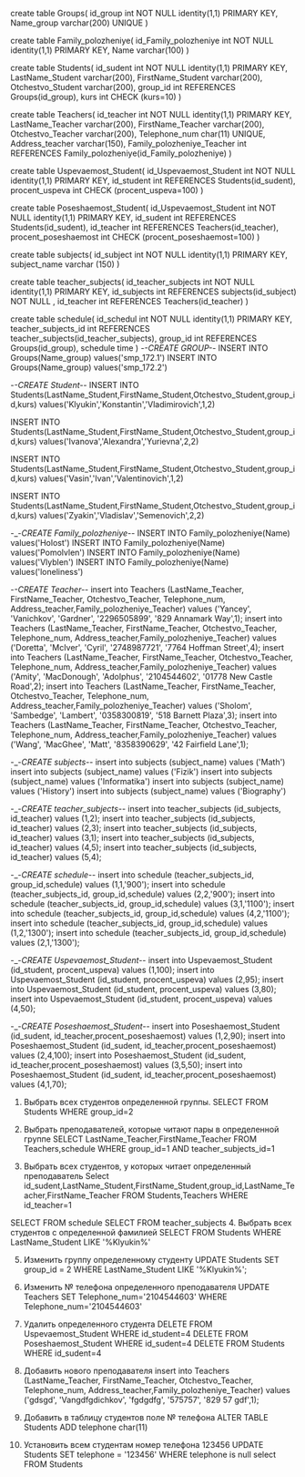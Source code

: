 create table Groups(
id_group int NOT NULL identity(1,1) PRIMARY KEY,
Name_group varchar(200) UNIQUE
)

create table Family_polozheniye(
id_Family_polozheniye int NOT NULL identity(1,1) PRIMARY KEY,
Name varchar(100)
)

create table Students(
id_sudent int NOT NULL identity(1,1) PRIMARY KEY,
LastName_Student varchar(200),
FirstName_Student varchar(200),
Otchestvo_Student varchar(200),
group_id int REFERENCES Groups(id_group),
kurs int CHECK (kurs=10)
)

create table Teachers(
id_teacher int NOT NULL identity(1,1) PRIMARY KEY,
LastName_Teacher varchar(200),
FirstName_Teacher varchar(200),
Otchestvo_Teacher varchar(200),
Telephone_num char(11) UNIQUE,
Address_teacher varchar(150),
Family_polozheniye_Teacher int REFERENCES Family_polozheniye(id_Family_polozheniye)
) 
 

create table Uspevaemost_Student(
id_Uspevaemost_Student int NOT NULL identity(1,1) PRIMARY KEY,
id_student int REFERENCES Students(id_sudent),
procent_uspeva int CHECK (procent_uspeva=100)
)

create table Poseshaemost_Student(
id_Uspevaemost_Student int NOT NULL identity(1,1) PRIMARY KEY,
id_sudent int REFERENCES Students(id_sudent),
id_teacher int REFERENCES Teachers(id_teacher),
procent_poseshaemost int CHECK (procent_poseshaemost=100)
)

create table subjects(
id_subject int NOT NULL identity(1,1) PRIMARY KEY,
subject_name varchar (150)
)

create table teacher_subjects(
id_teacher_subjects int NOT NULL identity(1,1) PRIMARY KEY,
id_subjects int REFERENCES subjects(id_subject) NOT NULL ,
id_teacher int REFERENCES Teachers(id_teacher)
)

create table schedule(
id_schedul int NOT NULL identity(1,1) PRIMARY KEY,
teacher_subjects_id int REFERENCES teacher_subjects(id_teacher_subjects),
group_id int REFERENCES Groups(id_group),
schedule time
)
-_-_CREATE GROUP_-_-
INSERT INTO Groups(Name_group) values('smp_172.1')
INSERT INTO Groups(Name_group) values('smp_172.2')

-_-_CREATE Student_-_-
INSERT INTO Students(LastName_Student,FirstName_Student,Otchestvo_Student,group_id,kurs)
 values('Klyukin','Konstantin','Vladimirovich',1,2)

INSERT INTO Students(LastName_Student,FirstName_Student,Otchestvo_Student,group_id,kurs)
 values('Ivanova','Alexandra','Yurievna',2,2)

INSERT INTO Students(LastName_Student,FirstName_Student,Otchestvo_Student,group_id,kurs)
 values('Vasin','Ivan','Valentinovich',1,2)

INSERT INTO Students(LastName_Student,FirstName_Student,Otchestvo_Student,group_id,kurs)
 values('Zyakin','Vladislav','Semenovich',2,2)

 -_-_CREATE Family_polozheniye-_-
 INSERT INTO Family_polozheniye(Name) values('Holost')
 INSERT INTO Family_polozheniye(Name) values('Pomolvlen')
 INSERT INTO Family_polozheniye(Name) values('Vlyblen')
 INSERT INTO Family_polozheniye(Name) values('loneliness')

-_-_CREATE Teacher_-_-
insert into Teachers (LastName_Teacher, FirstName_Teacher, Otchestvo_Teacher, Telephone_num, Address_teacher,Family_polozheniye_Teacher) values ('Yancey', 'Vanichkov', 'Gardner', '2296505899', '829 Annamark Way',1);
insert into Teachers (LastName_Teacher, FirstName_Teacher, Otchestvo_Teacher, Telephone_num, Address_teacher,Family_polozheniye_Teacher) values ('Doretta', 'McIver', 'Cyril', '2748987721', '7764 Hoffman Street',4);
insert into Teachers (LastName_Teacher, FirstName_Teacher, Otchestvo_Teacher, Telephone_num, Address_teacher,Family_polozheniye_Teacher) values ('Amity', 'MacDonough', 'Adolphus', '2104544602', '01778 New Castle Road',2);
insert into Teachers (LastName_Teacher, FirstName_Teacher, Otchestvo_Teacher, Telephone_num, Address_teacher,Family_polozheniye_Teacher) values ('Sholom', 'Sambedge', 'Lambert', '0358300819', '518 Barnett Plaza',3);
insert into Teachers (LastName_Teacher, FirstName_Teacher, Otchestvo_Teacher, Telephone_num, Address_teacher,Family_polozheniye_Teacher) values ('Wang', 'MacGhee', 'Matt', '8358390629', '42 Fairfield Lane',1);

-_-_CREATE subjects-_-
insert into subjects (subject_name) values ('Math')
insert into subjects (subject_name) values ('Fizik')
insert into subjects (subject_name) values ('Informatika')
insert into subjects (subject_name) values ('History')
insert into subjects (subject_name) values ('Biography')

-_-_CREATE teacher_subjects-_-
insert into teacher_subjects (id_subjects, id_teacher) values (1,2);
insert into teacher_subjects (id_subjects, id_teacher) values (2,3);
insert into teacher_subjects (id_subjects, id_teacher) values (3,1);
insert into teacher_subjects (id_subjects, id_teacher) values (4,5);
insert into teacher_subjects (id_subjects, id_teacher) values (5,4);

-_-_CREATE schedule-_-
insert into schedule (teacher_subjects_id, group_id,schedule) values (1,1,'900');
insert into schedule (teacher_subjects_id, group_id,schedule) values (2,2,'900');
insert into schedule (teacher_subjects_id, group_id,schedule) values (3,1,'1100');
insert into schedule (teacher_subjects_id, group_id,schedule) values (4,2,'1100');
insert into schedule (teacher_subjects_id, group_id,schedule) values (1,2,'1300');
insert into schedule (teacher_subjects_id, group_id,schedule) values (2,1,'1300');

-_-_CREATE Uspevaemost_Student-_-
insert into Uspevaemost_Student (id_student, procent_uspeva) values (1,100);
insert into Uspevaemost_Student (id_student, procent_uspeva) values (2,95);
insert into Uspevaemost_Student (id_student, procent_uspeva) values (3,80);
insert into Uspevaemost_Student (id_student, procent_uspeva) values (4,50);

-_-_CREATE Poseshaemost_Student-_-
insert into Poseshaemost_Student (id_sudent, id_teacher,procent_poseshaemost) values (1,2,90);
insert into Poseshaemost_Student (id_sudent, id_teacher,procent_poseshaemost) values (2,4,100);
insert into Poseshaemost_Student (id_sudent, id_teacher,procent_poseshaemost) values (3,5,50);
insert into Poseshaemost_Student (id_sudent, id_teacher,procent_poseshaemost) values (4,1,70);

1. Выбрать всех студентов определенной группы.
SELECT  FROM Students WHERE group_id=2 

2. Выбрать преподавателей, которые читают пары в определенной группе
SELECT LastName_Teacher,FirstName_Teacher FROM Teachers,schedule WHERE group_id=1 AND teacher_subjects_id=1

3. Выбрать всех студентов, у которых читает определенный преподаватель
Select id_sudent,LastName_Student,FirstName_Student,group_id,LastName_Teacher,FirstName_Teacher FROM Students,Teachers WHERE id_teacher=1

SELECT  FROM schedule
SELECT  FROM teacher_subjects
4. Выбрать всех студентов с определенной фамилией
SELECT  FROM Students WHERE LastName_Student LIKE '%Klyukin%'

5. Изменить группу определенному студенту
UPDATE Students SET group_id = 2 WHERE LastName_Student LIKE '%Klyukin%'; 

6. Изменить № телефона определенного преподавателя 
UPDATE Teachers SET Telephone_num='2104544603' WHERE Telephone_num='2104544603'

7. Удалить определенного студента
DELETE FROM  Uspevaemost_Student WHERE id_student=4
DELETE FROM  Poseshaemost_Student WHERE id_sudent=4
DELETE FROM  Students WHERE id_sudent=4

8. Добавить нового преподавателя
insert into Teachers (LastName_Teacher, FirstName_Teacher, Otchestvo_Teacher, Telephone_num, Address_teacher,Family_polozheniye_Teacher) values ('gdsgd', 'Vangdfgdichkov', 'fgdgdfg', '575757', '829 57 gdf',1);

9. Добавить в таблицу студентов поле № телефона
ALTER TABLE Students ADD telephone char(11)

10. Установить всем студентам номер телефона 123456
UPDATE Students SET telephone = '123456' WHERE telephone is null 
select  FROM Students
